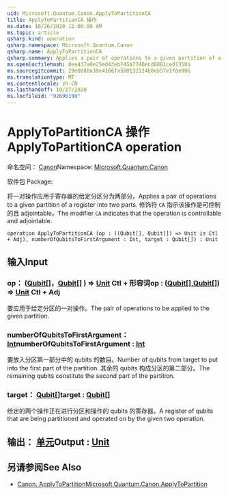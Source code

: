 ```yaml
---
uid: Microsoft.Quantum.Canon.ApplyToPartitionCA
title: ApplyToPartitionCA 操作
ms.date: 10/26/2020 12:00:00 AM
ms.topic: article
qsharp.kind: operation
qsharp.namespace: Microsoft.Quantum.Canon
qsharp.name: ApplyToPartitionCA
qsharp.summary: Applies a pair of operations to a given partition of a register into two parts. The modifier `CA` indicates that the operation is controllable and adjointable.
ms.openlocfilehash: 8ea437a0e25ed43eb745a7740ecd8861ced1350a
ms.sourcegitcommit: 29e0d88a30e4166fa580132124b0eb57e1f0e986
ms.translationtype: MT
ms.contentlocale: zh-CN
ms.lasthandoff: 10/27/2020
ms.locfileid: "92696190"
---
```

# <a name="applytopartitionca-operation"></a><span data-ttu-id="88476-102">ApplyToPartitionCA 操作</span><span class="sxs-lookup"><span data-stu-id="88476-102">ApplyToPartitionCA operation</span></span>

<span data-ttu-id="88476-103">命名空间： [Canon](xref:Microsoft.Quantum.Canon)</span><span class="sxs-lookup"><span data-stu-id="88476-103">Namespace: [Microsoft.Quantum.Canon](xref:Microsoft.Quantum.Canon)</span></span>

<span data-ttu-id="88476-104">软件包 [](https://nuget.org/packages/)</span><span class="sxs-lookup"><span data-stu-id="88476-104">Package: [](https://nuget.org/packages/)</span></span>


<span data-ttu-id="88476-105">将一对操作应用于寄存器的给定分区分为两部分。</span><span class="sxs-lookup"><span data-stu-id="88476-105">Applies a pair of operations to a given partition of a register into two parts.</span></span>
<span data-ttu-id="88476-106">修饰符 `CA` 指示该操作是可控制的且 adjointable。</span><span class="sxs-lookup"><span data-stu-id="88476-106">The modifier `CA` indicates that the operation is controllable and adjointable.</span></span>

```qsharp
operation ApplyToPartitionCA (op : ((Qubit[], Qubit[]) => Unit is Ctl + Adj), numberOfQubitsToFirstArgument : Int, target : Qubit[]) : Unit
```


## <a name="input"></a><span data-ttu-id="88476-107">输入</span><span class="sxs-lookup"><span data-stu-id="88476-107">Input</span></span>

### <a name="op--qubitqubit--unit-ctl--adj"></a><span data-ttu-id="88476-108">op： ([Qubit](xref:microsoft.quantum.lang-ref.qubit)[]，[Qubit](xref:microsoft.quantum.lang-ref.qubit)[] ) => [Unit](xref:microsoft.quantum.lang-ref.unit) Ctl + 形容词</span><span class="sxs-lookup"><span data-stu-id="88476-108">op : ([Qubit](xref:microsoft.quantum.lang-ref.qubit)[],[Qubit](xref:microsoft.quantum.lang-ref.qubit)[]) => [Unit](xref:microsoft.quantum.lang-ref.unit) Ctl + Adj</span></span>

<span data-ttu-id="88476-109">要应用于给定分区的一对操作。</span><span class="sxs-lookup"><span data-stu-id="88476-109">The pair of operations to be applied to the given partition.</span></span>


### <a name="numberofqubitstofirstargument--int"></a><span data-ttu-id="88476-110">numberOfQubitsToFirstArgument： [Int](xref:microsoft.quantum.lang-ref.int)</span><span class="sxs-lookup"><span data-stu-id="88476-110">numberOfQubitsToFirstArgument : [Int](xref:microsoft.quantum.lang-ref.int)</span></span>

<span data-ttu-id="88476-111">要放入分区第一部分中的 qubits 的数目。</span><span class="sxs-lookup"><span data-stu-id="88476-111">Number of qubits from target to put into the first part of the partition.</span></span>
<span data-ttu-id="88476-112">其余的 qubits 构成分区的第二部分。</span><span class="sxs-lookup"><span data-stu-id="88476-112">The remaining qubits constitute the second part of the partition.</span></span>


### <a name="target--qubit"></a><span data-ttu-id="88476-113">target： [Qubit](xref:microsoft.quantum.lang-ref.qubit)[]</span><span class="sxs-lookup"><span data-stu-id="88476-113">target : [Qubit](xref:microsoft.quantum.lang-ref.qubit)[]</span></span>

<span data-ttu-id="88476-114">给定的两个操作正在进行分区和操作的 qubits 的寄存器。</span><span class="sxs-lookup"><span data-stu-id="88476-114">A register of qubits that are being partitioned and operated on by the given two operation.</span></span>



## <a name="output--unit"></a><span data-ttu-id="88476-115">输出： [单元](xref:microsoft.quantum.lang-ref.unit)</span><span class="sxs-lookup"><span data-stu-id="88476-115">Output : [Unit](xref:microsoft.quantum.lang-ref.unit)</span></span>



## <a name="see-also"></a><span data-ttu-id="88476-116">另请参阅</span><span class="sxs-lookup"><span data-stu-id="88476-116">See Also</span></span>

- [<span data-ttu-id="88476-117">Canon. ApplyToPartition</span><span class="sxs-lookup"><span data-stu-id="88476-117">Microsoft.Quantum.Canon.ApplyToPartition</span></span>](xref:Microsoft.Quantum.Canon.ApplyToPartition)